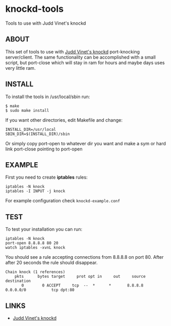 # knockd-tools
Tools to use with Judd Vinet's knockd

## ABOUT

This set of tools to use with [Judd Vinet's knockd](https://zeroflux.org/projects/knock) port-knocking server/client.
The same functionality can be accomplished with a small script, but port-close which will stay in ram for hours and
maybe days uses very little ram.

## INSTALL

To install the tools in /usr/local/sbin run:

    $ make
    $ sudo make install

If you want other directories, edit Makefile and change:

    INSTALL_DIR=/usr/local
    SBIN_DIR=$(INSTALL_DIR)/sbin

Or simply copy port-open to whatever dir you want and make a sym or hard link port-close pointing to port-open

## EXAMPLE

First you need to create **iptables** rules:

    iptables -N knock
    iptables -I INPUT -j knock 

For example configuration check `knockd-example.conf`

## TEST

To test your installation you can run:

    iptables -N knock
    port-open 8.8.8.8 80 20
    watch iptables -xvnL knock

You should see a rule accepting connections from 8.8.8.8 on port 80. After after 20 seconds the rule should disappear. 


    Chain knock (1 references)
        pkts      bytes target     prot opt in     out     source               destination
           0        0 ACCEPT     tcp  --  *      *       8.8.8.8              0.0.0.0/0           tcp dpt:80


## LINKS

 * [Judd Vinet's knockd](https://zeroflux.org/projects/knock)

